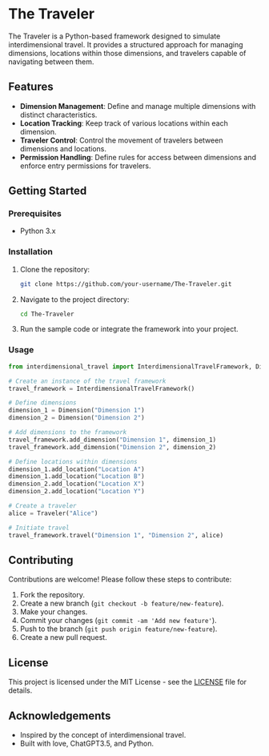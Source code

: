 # The Traveler

The Traveler is a Python-based framework designed to simulate interdimensional travel. It provides a structured approach for managing dimensions, locations within those dimensions, and travelers capable of navigating between them.

## Features

- **Dimension Management**: Define and manage multiple dimensions with distinct characteristics.
- **Location Tracking**: Keep track of various locations within each dimension.
- **Traveler Control**: Control the movement of travelers between dimensions and locations.
- **Permission Handling**: Define rules for access between dimensions and enforce entry permissions for travelers.

## Getting Started

### Prerequisites

- Python 3.x

### Installation

1. Clone the repository:

    ```bash
    git clone https://github.com/your-username/The-Traveler.git
    ```

2. Navigate to the project directory:

    ```bash
    cd The-Traveler
    ```

3. Run the sample code or integrate the framework into your project.

### Usage

```python
from interdimensional_travel import InterdimensionalTravelFramework, Dimension, Traveler

# Create an instance of the travel framework
travel_framework = InterdimensionalTravelFramework()

# Define dimensions
dimension_1 = Dimension("Dimension 1")
dimension_2 = Dimension("Dimension 2")

# Add dimensions to the framework
travel_framework.add_dimension("Dimension 1", dimension_1)
travel_framework.add_dimension("Dimension 2", dimension_2)

# Define locations within dimensions
dimension_1.add_location("Location A")
dimension_1.add_location("Location B")
dimension_2.add_location("Location X")
dimension_2.add_location("Location Y")

# Create a traveler
alice = Traveler("Alice")

# Initiate travel
travel_framework.travel("Dimension 1", "Dimension 2", alice)
```

## Contributing

Contributions are welcome! Please follow these steps to contribute:

1. Fork the repository.
2. Create a new branch (`git checkout -b feature/new-feature`).
3. Make your changes.
4. Commit your changes (`git commit -am 'Add new feature'`).
5. Push to the branch (`git push origin feature/new-feature`).
6. Create a new pull request.

## License

This project is licensed under the MIT License - see the [LICENSE](LICENSE) file for details.

## Acknowledgements

- Inspired by the concept of interdimensional travel.
- Built with love, ChatGPT3.5, and Python.

